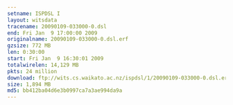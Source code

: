 ```yaml
---
setname: ISPDSL I
layout: witsdata
tracename: 20090109-033000-0.dsl
end: Fri Jan  9 17:00:00 2009
originalname: 20090109-033000-0.dsl.erf
gzsize: 772 MB
len: 0:30:00
start: Fri Jan  9 16:30:01 2009
totalwirelen: 14,129 MB
pkts: 24 million
download: ftp://wits.cs.waikato.ac.nz/ispdsl/1/20090109-033000-0.dsl.erf.gz
size: 1,894 MB
md5: bb412ba04d6e3b0997ca7a3ae994da9a
---
```

